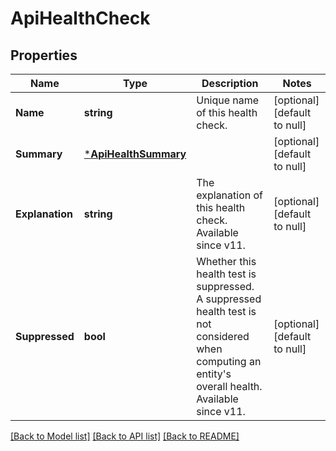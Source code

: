 # ApiHealthCheck

## Properties
Name | Type | Description | Notes
------------ | ------------- | ------------- | -------------
**Name** | **string** | Unique name of this health check. | [optional] [default to null]
**Summary** | [***ApiHealthSummary**](ApiHealthSummary.md) |  | [optional] [default to null]
**Explanation** | **string** | The explanation of this health check. Available since v11. | [optional] [default to null]
**Suppressed** | **bool** | Whether this health test is suppressed. A suppressed health test is not considered when computing an entity&#x27;s overall health. Available since v11. | [optional] [default to null]

[[Back to Model list]](../README.md#documentation-for-models) [[Back to API list]](../README.md#documentation-for-api-endpoints) [[Back to README]](../README.md)

